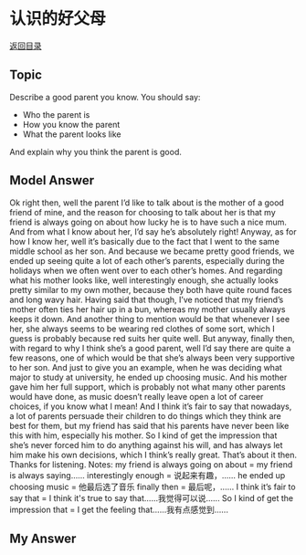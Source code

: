# 认识的好父母
[返回目录](README.md)
## Topic
Describe a good parent you know. You should say:
- Who the parent is
- How you know the parent
- What the parent looks like

And explain why you think the parent is good.
## Model Answer
Ok right then, well the parent I’d like to talk about is the mother of a good friend of mine, and the reason for choosing to talk about her is that my friend is always going on about how lucky he is to have such a nice mum. And from what I know about her, I’d say he’s absolutely right!
Anyway, as for how I know her, well it’s basically due to the fact that I went to the same middle school as her son. And because we became pretty good friends, we ended up seeing quite a lot of each other’s parents, especially during the holidays when we often went over to each other’s homes.
And regarding what his mother looks like, well interestingly enough, she actually looks pretty similar to my own mother, because they both have quite round faces and long wavy hair. Having said that though, I’ve noticed that my friend’s mother often ties her hair up in a bun, whereas my mother usually always keeps it down. And another thing to mention would be that whenever I see her, she always seems to be wearing red clothes of some sort, which I guess is probably because red suits her quite well.
But anyway, finally then, with regard to why I think she’s a good parent, well I’d say there are quite a few reasons, one of which would be that she’s always been very supportive to her son. And just
to give you an example, when he was deciding what major to study at university, he ended up choosing music. And his mother gave him her full support, which is probably not what many other parents would have done, as music doesn’t really leave open a lot of career choices, if you know what I mean!
And I think it’s fair to say that nowadays, a lot of parents persuade their children to do things which they think are best for them, but my friend has said that his parents have never been like this with him, especially his mother. So I kind of get the impression that she’s never forced him to do anything against his will, and has always let him make his own decisions, which I think’s really great.
That’s about it then. Thanks for listening.
Notes:
my friend is always going on about = my friend is always saying...... interestingly enough = 说起来有趣，......
he ended up choosing music = 他最后选了音乐
finally then = 最后呢，......
I think it’s fair to say that = I think it's true to say that......我觉得可以说......
So I kind of get the impression that = I get the feeling that......我有点感觉到......
## My Answer

